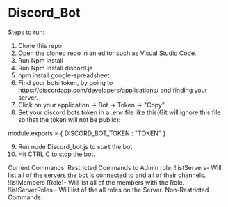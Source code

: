 # Discord_Bot

Steps to run:
1. Clone this repo
2. Open the cloned repo in an editor such as Visual Studio Code.
3. Run Npm install
4. Run Npm install discord.js
5. npm install google-spreadsheet
6. Find your bots token, by going to https://discordapp.com/developers/applications/ and finding your server.
7. Click on your application -> Bot -> Token -> "Copy"
8. Set your discord bots token in a .env file like this(Git will ignore this file so that the token will not be public): 

module.exports = {
    DISCORD_BOT_TOKEN : "TOKEN" 
} 

9. Run node Discord_bot.js to start the bot.
10. Hit CTRL C to stop the bot.

Current Commands:
    Restricted Commands to Admin role:
        !listServers- Will list all of the servers the bot is connected to and all of their channels.
        !listMembers [Role]- Will list all of the members with the Role.
        !listServerRoles - Will list of the all roles on the Server.
    Non-Restricted Commands:
   
